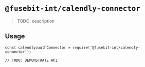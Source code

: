 # `@fusebit-int/calendly-connector`

> TODO: description

## Usage

```
const calendlyoauthConnector = require('@fusebit-int/calendly-connector');

// TODO: DEMONSTRATE API
```
